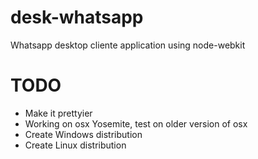 # desk-whatsapp
Whatsapp desktop cliente application using node-webkit

TODO
====

* Make it prettyier
* Working on osx Yosemite, test on older version of osx
* Create Windows distribution
* Create Linux distribution
